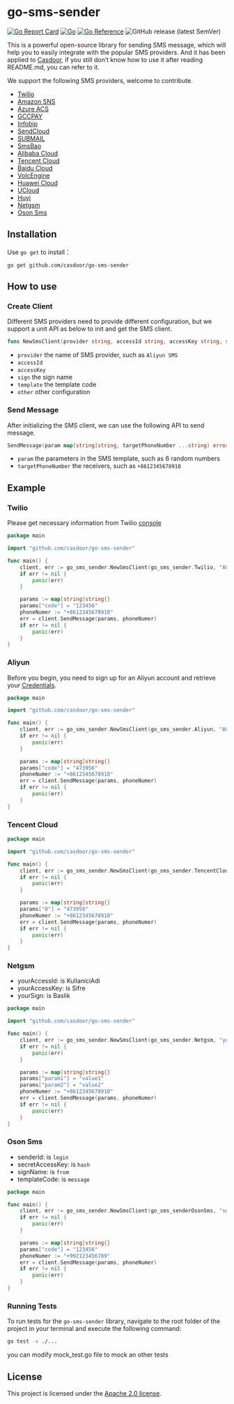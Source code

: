 # go-sms-sender

[![Go Report Card](https://goreportcard.com/badge/github.com/casdoor/go-sms-sender)](https://goreportcard.com/report/github.com/casdoor/go-sms-sender)
[![Go](https://github.com/casdoor/go-sms-sender/actions/workflows/ci.yml/badge.svg)](https://github.com/casdoor/go-sms-sender/actions/workflows/ci.yml)
[![Go Reference](https://pkg.go.dev/badge/github.com/casdoor/go-sms-sender.svg)](https://pkg.go.dev/github.com/casdoor/go-sms-sender)
![GitHub release (latest SemVer)](https://img.shields.io/github/v/release/casdoor/go-sms-sender)

This is a powerful open-source library for sending SMS message, which will help you to easily integrate with the popular SMS providers. And it has been applied to [Casdoor](https://github.com/casdoor/casdoor), if you still don’t know how to use it after reading README.md, you can refer to it.

We support the following SMS providers, welcome to contribute.

- [Twilio](https://www.twilio.com)
- [Amazon SNS](https://aws.amazon.com/sns/)
- [Azure ACS](https://azure.microsoft.com/en-us/products/communication-services)
- [GCCPAY](https://gccpay.com/)
- [Infobip](https://www.infobip.com/)
- [SendCloud](https://www.sendcloud.net/)
- [SUBMAIL](https://en.mysubmail.com/)
- [SmsBao](https://www.smsbao.com/)
- [Alibaba Cloud](https://www.aliyun.com/product/sms)
- [Tencent Cloud](https://cloud.tencent.com/document/product/382)
- [Baidu Cloud](https://cloud.baidu.com/product/sms.html)
- [VolcEngine](https://www.volcengine.com/product/cloud-sms)
- [Huawei Cloud](https://www.huaweicloud.com/product/msgsms.html)
- [UCloud](https://www.ucloud.cn/site/product/usms.html)
- [Huyi](https://www.ihuyi.com/)
- [Netgsm](https://www.netgsm.com.tr/)
- [Oson Sms](https://osonsms.com/)

## Installation

Use `go get` to install：

```
go get github.com/casdoor/go-sms-sender
```

## How to use

### Create Client

Different SMS providers need to provide different configuration, but we support a unit API as below to init and get the SMS client.

```go
func NewSmsClient(provider string, accessId string, accessKey string, sign string, template string, other ...string) (SmsClient, error)
```

- `provider` the name of SMS provider, such as `Aliyun SMS`
- `accessId`
- `accessKey`
- `sign` the sign name
- `template` the template code
- `other` other configuration

### Send Message

After initializing the SMS client, we can use the following API to send message.

```go
SendMessage(param map[string]string, targetPhoneNumber ...string) error
```

- `param` the parameters in the SMS template, such as 6 random numbers
- `targetPhoneNumber` the receivers, such as `+8612345678910`

## Example

### Twilio

Please get necessary information from Twilio [console](https://console.twilio.com/)

```go
package main

import "github.com/casdoor/go-sms-sender"

func main() {
	client, err := go_sms_sender.NewSmsClient(go_sms_sender.Twilio, "ACCOUNT_SID", "AUTH_TOKEN", "", "TEMPLATE_CODE")
	if err != nil {
		panic(err)
	}

	params := map[string]string{}
	params["code"] = "123456"
	phoneNumer := "+8612345678910"
	err = client.SendMessage(params, phoneNumer)
	if err != nil {
		panic(err)
	}
}
```

### Aliyun

Before you begin, you need to sign up for an Aliyun account and retrieve your [Credentials](https://usercenter.console.aliyun.com/#/manage/ak).

```go
package main

import "github.com/casdoor/go-sms-sender"

func main() {
	client, err := go_sms_sender.NewSmsClient(go_sms_sender.Aliyun, "ACCESS_KEY_ID", "ACCESS_KEY_SECRET", "SIGN_NAME", "TEMPLATE_CODE")
	if err != nil {
		panic(err)
	}

	params := map[string]string{}
	params["code"] = "473956"
	phoneNumer := "+8612345678910"
	err = client.SendMessage(params, phoneNumer)
	if err != nil {
		panic(err)
	}
}
```

### Tencent Cloud

```go
package main

import "github.com/casdoor/go-sms-sender"

func main() {
	client, err := go_sms_sender.NewSmsClient(go_sms_sender.TencentCloud, "secretId", "secretKey", "SIGN_NAME", "TEMPLATE_CODE", "APP_ID")
	if err != nil {
		panic(err)
	}

	params := map[string]string{}
	params["0"] = "473956"
	phoneNumer := "+8612345678910"
	err = client.SendMessage(params, phoneNumer)
	if err != nil {
		panic(err)
	}
}
```

### Netgsm

- yourAccessId: is KullaniciAdi
- yourAccessKey: is Sifre
- yourSign: is Baslik

```go
package main

import "github.com/casdoor/go-sms-sender"

func main() {
	client, err := go_sms_sender.NewSmsClient(go_sms_sender.Netgsm, "yourAccessId", "yourAccessKey", "yourSign", "yourTemplate")
	if err != nil {
		panic(err)
	}

	params := map[string]string{}
	params["param1"] = "value1"
	params["param2"] = "value2"
	phoneNumer := "+8612345678910"
	err = client.SendMessage(params, phoneNumer)
	if err != nil {
		panic(err)
	}
}
```

### Oson Sms

- senderId: is `login`
- secretAccessKey: is `hash`
- signName: is `from`
- templateCode: is `message`

```go
package main

func main() {
	client, err := go_sms_sender.NewSmsClient(go_sms_senderOsonSms, "senderId", "secretAccessKey", "signName", "templateCode")
	if err != nil {
		panic(err)
	}

	params := map[string]string{}
	params["code"] = "123456"
	phoneNumer := "+992123456789"
	err = client.SendMessage(params, phoneNumer)
	if err != nil {
		panic(err)
	}
}
```


### Running Tests

To run tests for the `go-sms-sender` library, navigate to the root folder of the project in your terminal and execute the following command:

```sh
go test -v ./...
```

you can modify mock_test.go file to mock an other tests

## License

This project is licensed under the [Apache 2.0 license](LICENSE).
